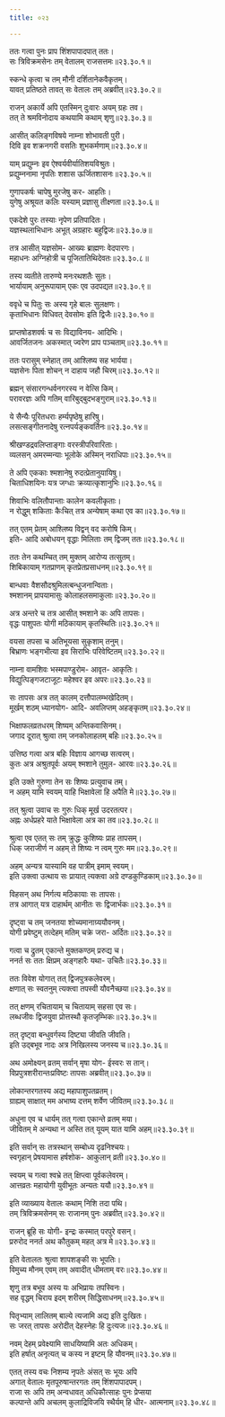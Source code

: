```yaml
---
title: ०२३

---
```

  
  
ततः गत्वा पुनः प्राप शिंशपापादपात् ततः।  
सः त्रिविक्रमसेनः तम् वेतालम् राजसत्तमः॥२३.३०.१॥  
  
स्कन्धे कृत्वा च तम् मौनी दर्शितानेकवैकृतम्।  
यावत् प्रतिष्ठते तावत् सः वेतालः तम् अब्रवीत्॥२३.३०.२॥  
  
राजन् अकार्ये अपि एतस्मिन् दुःवारः अयम् ग्रहः तव।  
तत् ते श्रमविनोदाय कथयामि कथाम् शृणु॥२३.३०.३॥  
  
आसीत् कलिङ्गविषये नाम्ना शोभावती पुरी।  
दिवि इव शक्रनगरी वसतिः शुभकर्मणाम्॥२३.३०.४॥  
  
याम् प्रद्युम्नः इव ऐश्वर्यवीर्यातिशयविश्रुतः।  
प्रद्युम्ननामा नृपतिः शशास ऊर्जितशासनः॥२३.३०.५॥  
  
गुणापकर्षः चापेषु मुरजेषु कर- आहतिः।  
युगेषु अश्रूयत कलिः यस्याम् प्रज्ञासु तीक्ष्णता॥२३.३०.६॥  
  
एकदेशे पुरः तस्याः नृपेण प्रतिपादितः।  
यज्ञस्थलाभिधानः अभूत् अग्रहारः बहुद्विजः॥२३.३०.७॥  
  
तत्र आसीत् यज्ञसोम- आख्यः ब्राह्मणः वेदपारगः।  
महाधनः अग्निहोत्री च पूजितातिथिदेवतः॥२३.३०.८॥  
  
तस्य व्यतीते तारुण्ये मनःरथशतैः सुतः।  
भार्यायाम् अनुरूपायाम् एकः एव उदपद्यत॥२३.३०.९॥  
  
ववृधे च पितुः सः अस्य गृहे बालः सुलक्षणः।  
कृताभिधानः विधिवत् देवसोमः इति द्विजैः॥२३.३०.१०॥  
  
प्राप्तषोडशवर्षः च सः विद्याविनय- आदिभिः।  
आवर्जितजनः अकस्मात् ज्वरेण प्राप पञ्चताम्॥२३.३०.११॥  
  
ततः परासुम् स्नेहात् तम् आश्लिष्य सह भार्यया।  
यज्ञसेनः पिता शोचन् न दाहाय जहौ चिरम्॥२३.३०.१२॥  
  
ब्रह्मन् संसारगन्धर्वनगरस्य न वेत्सि किम्।  
परावरज्ञः अपि गतिम् वारिबुद्बुदभङ्गुराम्॥२३.३०.१३॥  
  
ये सैन्यैः पूरितधराः हर्म्यपृष्ठेषु हारिषु।  
लसत्सङ्गीतनादेषु रत्नपर्यङ्कवर्तिनः॥२३.३०.१४॥  
  
श्रीखण्डद्रवलिप्ताङ्गाः वरस्त्रीपरिवारिताः।  
व्यलसन् अमरम्मन्याः भूलोके अस्मिन् नराधिपाः॥२३.३०.१५॥  
  
ते अपि एककाः श्मशानेषु रुदत्प्रेतानुयायिषु।  
चिताधिशयिनः यत्र जग्धाः क्रव्यात्कृशानुभिः॥२३.३०.१६॥  
  
शिवाभिः वलितौपान्ताः कालेन कवलीकृताः।  
न रोद्धुम् शकिताः कैःचित् तत्र अन्येषाम् कथा एव का॥२३.३०.१७॥  
  
तत् एतम् प्रेतम् आश्लिष्य विद्वन् वद करोषि किम्।  
इति- आदि अबोधयन् वृद्धाः मिलिताः तम् द्विजम् ततः॥२३.३०.१८॥  
  
ततः तेन कथम्चित् तम् मुक्तम् आरोप्य तत्सुतम्।  
शिबिकायाम् गतप्राणम् कृतप्रेतप्रसाधनम्॥२३.३०.१९॥  
  
बान्धवाः वैशसौदश्रुमिलत्बन्धुजनान्विताः।  
श्मशानम् प्रापयामासुः कोलाहलसमाकुलाः॥२३.३०.२०॥  
  
अत्र अन्तरे च तत्र आसीत् श्मशाने कः अपि तापसः।  
वृद्धः पाशुपतः योगी मठिकायाम् कृतस्थितिः॥२३.३०.२१॥  
  
वयसा तपसा च अतिभूयसा सुकृशाम् तनुम्।  
बिभ्राणः भङ्गभीत्या इव सिराभिः परिवेष्टितम्॥२३.३०.२२॥  
  
नाम्ना वामशिवः भस्मपाण्डुरोम- आवृत- आकृतिः।  
विद्युत्पिङ्गजटाजूटः महेश्वर इव अपरः॥२३.३०.२३॥  
  
सः तापसः अत्र तत् कालम् दत्तौपालम्भखेदितम्।  
मूर्खम् शठम् ध्यानयोग- आदि- अवलिप्तम् अहङ्कृतम्॥२३.३०.२४॥  
  
भिक्षाफलव्रतधरम् शिष्यम् अन्तिकवासिनम्।  
जगाद दूरात् श्रुत्वा तम् जनकोलाहलम् बहिः॥२३.३०.२५॥  
  
उत्तिष्ठ गत्वा अत्र बहिः विज्ञाय आगच्छ सत्वरम्।  
कुतः अत्र अश्रुतपूर्वः अयम् श्मशाने तुमुल- आरवः॥२३.३०.२६॥  
  
इति उक्ते गुरुणा तेन सः शिष्यः प्रत्युवाच तम्।  
न अहम् यामि स्वयम् याहि भिक्षावेला हि अपैति मे॥२३.३०.२७॥  
  
तत् श्रुत्वा उवाच सः गुरुः धिक् मूर्ख उदरतत्पर।  
अह्नः अर्धप्रहरे याते भिक्षावेला अत्र का तव॥२३.३०.२८॥  
  
श्रुत्वा एव एतत् सः तम् क्रुद्धः कुशिष्यः प्राह तापसम्।  
धिक् जराजीर्ण न अहम् ते शिष्यः न त्वम् गुरुः मम॥२३.३०.२९॥  
  
अहम् अन्यत्र यास्यामि वह पात्रीम् इमाम् स्वयम्।  
इति उक्त्वा उत्थाय सः प्रायात् त्यक्त्वा अग्रे दण्डकुण्डिकाम्॥२३.३०.३०॥  
  
विहसन् अथ निर्गत्य मठिकायाः सः तापसः।  
तत्र आगात् यत्र दाहार्थम् आनीतः सः द्विजार्भकः॥२३.३०.३१॥  
  
दृष्ट्वा च तम् जनतया शोच्यमानाग्र्ययौवनम्।  
योगी प्रवेष्टुम् तत्देहम् मतिम् चक्रे जरा- अर्दितः॥२३.३०.३२॥  
  
गत्वा च द्रुतम् एकान्ते मुक्तकण्ठम् प्ररुद्य च।  
ननर्त सः ततः क्षिप्रम् अङ्गहारैः यथा- उचितैः॥२३.३०.३३॥  
  
ततः विवेश योगात् तत् द्विजपुत्रकलेवरम्।  
क्षणात् सः स्वतनुम् त्यक्त्वा तपस्वी यौवनैच्छया॥२३.३०.३४॥  
  
तत् क्षणम् रचितायाम् च चितायाम् सहसा एव सः।  
लब्धजीवः द्विजयुवा प्रोत्तस्थौ कृतजृम्भिकः॥२३.३०.३५॥  
  
तत् दृष्ट्वा बन्धुवर्गस्य दिष्ट्या जीवति जीवति।  
इति उद्बभूव नादः अत्र निखिलस्य जनस्य च॥२३.३०.३६॥  
  
अथ अमोक्ष्यन् व्रतम् सर्वान् मृषा योग- ईस्वरः स तान्।  
विप्रपुत्रशरीरान्तःप्रविष्टः तापसः अब्रवीत्॥२३.३०.३७॥  
  
लोकान्तरगतस्य अद्य महापाशुपतव्रतम्।  
ग्राह्यम् साक्षात् मम अभाष्य दत्तम् शर्वेण जीवितम्॥२३.३०.३८॥  
  
अधुना एव च धार्यम् तत् गत्वा एकान्ते व्रतम् मया।  
जीवितम् मे अन्यथा न अस्ति तत् यूयम् यात यामि अहम्॥२३.३०.३९॥  
  
इति सर्वान् सः तत्रस्थान् सम्बोध्य दृढनिश्चयः।  
स्वगृहान् प्रेषयामास हर्षशोक- आकुलान् व्रती॥२३.३०.४०॥  
  
स्वयम् च गत्वा श्वभ्रे तत् क्षिप्त्वा पूर्वकलेवरम्।  
आत्तव्रतः महायोगी युवीभूतः अन्यतः ययौ॥२३.३०.४१॥  
  
इति व्याख्याय वेतालः कथाम् निशि तदा पथि।  
तम् त्रिविक्रमसेनम् सः राजानम् पुनः अब्रवीत्॥२३.३०.४२॥  
  
राजन् ब्रूहि सः योगी- इन्द्रः कस्मात् परपुरे वसन्।  
प्ररुरोद ननर्त अथ कौतुकम् महत् अत्र मे॥२३.३०.४३॥  
  
इति वेतालतः श्रुत्वा शापशङ्की सः भूपतिः।  
विमुच्य मौनम् एवम् तम् अवादीत् धीमताम् वरः॥२३.३०.४४॥  
  
शृणु तत्र बभूव अस्य यः अभिप्रायः तपस्विनः।  
सह वृद्धम् चिराय इदम् शरीरम् सिद्धिसाधनम्॥२३.३०.४५॥  
  
पितृभ्याम् लालितम् बाल्ये त्यजामि अद्य इति दुःखितः।  
सः जरत् तापसः अरोदीत् देहस्नेहः हि दुःत्यजः॥२३.३०.४६॥  
  
नवम् देहम् प्रवेक्ष्यामि साधयिष्यामि अतः अधिकम्।  
इति हर्षात् अनृत्यत् च कस्य न इष्टम् हि यौवनम्॥२३.३०.४७॥  
  
एतत् तस्य वचः निशम्य नृपतेः अंसत् सः भूयः अपि  
अगात् वेतालः मृतपूरुषान्तरगतः तम् शिंशपापादपम्।  
राजा सः अपि तम् अन्वधावत् अधिकौत्साहः पुनः प्रेप्सया  
कल्पान्ते अपि अचलम् कुलाद्रिविजयि स्थैर्यम् हि धीर- आत्मनाम्॥२३.३०.४८॥